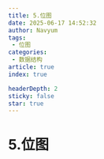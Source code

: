 ```yaml
---
title: 5.位图
date: 2025-06-17 14:52:32
author: Navyum
tags: 
 - 位图
categories: 
 - 数据结构
article: true
index: true

headerDepth: 2
sticky: false
star: true
---
```



# 5.位图
